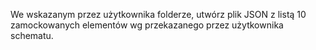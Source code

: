 We wskazanym przez użytkownika folderze, utwórz plik JSON z listą 10 zamockowanych elementów wg przekazanego przez użytkownika schematu.
